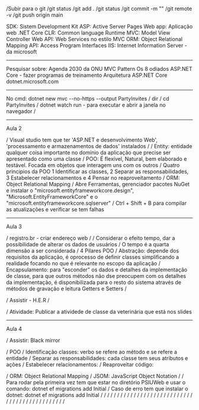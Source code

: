 /Subir para o git 
/git status 
/git add . 
/git status 
/git commit -m "" 
/git remote -v 
/git push origin main

SDK: Sistem Development Kit
ASP: Active Server Pages
Web app: Aplicação web
.NET Core CLR: Common language Runtime
MVC: Model View Controller
Web API: Web Services no estilo MVC
ORM: Object Relational Mapping
API: Access Program Interfaces
IIS: Internet Information Server - da microsoft
__________________________________________

Pesquisar sobre:
Agenda 2030 da ONU
MVC Pattern
Os 8 odiados
ASP.NET Core - fazer programas de treinamento
Arquitetura ASP.NET Core
dotnet.microsoft.com
__________________________________________

No cmd:
dotnet new mvc --no-https --output PartyInvites / 
dir / 
cd PartyInvites / 
dotnet watch run - para executar e abrir a janela no navegador / 

______________________________________________
Aula 2

/ Visual studio tem que ter 'ASP.NET e desenvolvimento Web', 'processamento e armazenamentos de dados' instalados
/ 
/ Entity: entidade qualquer coisa importante no domínio da aplicação que precise ser apresentado como uma classe
/ POO: É flexível, Natural, bem elaborado e testável. Focada em objetos que interagem uns com os outros
/ Quatro principios da POO 1 Identificar as classes, 2 Separar as responsabilidades, 3 Estabelecer relacionamentos e 4 Pensar no reaproveitamento
/ ORM: Object Relational Mapping
/ Abre Ferramentas, gerenciador pacotes NuGet e instalar o "microsoft.entityframeworkcore.design", "Microsoft.EntityFrameworkCore" e o "microsoft.entityframeworkcore.sqlserver"
/ Ctrl + Shift + B para compilar as atualizações e verificar se tem falhas


_________________________________________
Aula 3

/ registro.br - criar endereço web
/ 
/ Considerar o efeito tempo, dar a possibilidade de alterar os dados de usuários
/ O tempo é a quarta dimensão a ser considerada
/ 4 Pilares POO
/ Abstração: depende dos requisitos da aplicação, é oprocesso de definir classes simplificando a realidade focando no que é relevante no escopo da aplicação
/ Encapsulamento: para "esconder" os dados e detalhes da implementação de classe, para que outros métodos não dse preocupem com os detalhes da implementação, é disponibilizada para o resto do sistema através de métodos de gravação e leitura Getters e Setters
/ 

/ Assistir - H.E.R
/ 

/ Atividade: Publicar a atividede de classe da veterinária que está nos slides

___________________________________________
Aula 4

/ Assistir: Black mirror

/ POO
/ Identificação classes: verbo se refere ao método e se refere a entidade 
/ Separar as responsabilidades: cada classe tem seus atributos e ações
/ Estabelecer relacionamentos: 
/ Reaproveitar código: 

/ ORM: Object Relational Mapping
/ JSOM: JavaScript Object Notation
/ 
/ Para rodar pela primeira vez tem que estar no diretório PSIUWeb e usar o comando: dotnet ef migrations add Initial
/ Caso de erro tem que instalar o dotnet: dotnet ef migrations add Initial
/ 
/ 
/ 
/ 
/ 
/ 
/ 
/ 
/ 
/ 
/ 
/ 
/ 
/ 
/ 
/ 
/ 
/ 
/ 
/ 
/ 
/ 
/ 
/ 
/ 
/ 
/ 
/ 
/ 
/ 
/ 
/ 
/ 
/ 
/ 
/ 
/ 
/ 
/ 
/ 
/ 
/ 
/ 
/ 
/ 
/ 
